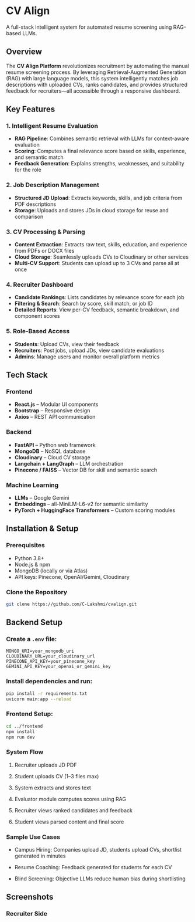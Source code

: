 # CV Align  
A full-stack intelligent system for automated resume screening using RAG-based LLMs.

## Overview  
The **CV Align Platform** revolutionizes recruitment by automating the manual resume screening process. By leveraging Retrieval-Augmented Generation (RAG) with large language models, this system intelligently matches job descriptions with uploaded CVs, ranks candidates, and provides structured feedback for recruiters—all accessible through a responsive dashboard.

## Key Features

### 1. Intelligent Resume Evaluation
- **RAG Pipeline**: Combines semantic retrieval with LLMs for context-aware evaluation  
- **Scoring**: Computes a final relevance score based on skills, experience, and semantic match  
- **Feedback Generation**: Explains strengths, weaknesses, and suitability for the role  

### 2. Job Description Management
- **Structured JD Upload**: Extracts keywords, skills, and job criteria from PDF descriptions  
- **Storage**: Uploads and stores JDs in cloud storage for reuse and comparison  

### 3. CV Processing & Parsing
- **Content Extraction**: Extracts raw text, skills, education, and experience from PDFs or DOCX files  
- **Cloud Storage**: Seamlessly uploads CVs to Cloudinary or other services  
- **Multi-CV Support**: Students can upload up to 3 CVs and parse all at once  

### 4. Recruiter Dashboard
- **Candidate Rankings**: Lists candidates by relevance score for each job  
- **Filtering & Search**: Search by score, skill match, or job ID  
- **Detailed Reports**: View per-CV feedback, semantic breakdown, and component scores  

### 5. Role-Based Access
- **Students**: Upload CVs, view their feedback  
- **Recruiters**: Post jobs, upload JDs, view candidate evaluations  
- **Admins**: Manage users and monitor overall platform metrics  

## Tech Stack

### Frontend
- **React.js** – Modular UI components  
- **Bootstrap** – Responsive design  
- **Axios** – REST API communication  

### Backend
- **FastAPI** – Python web framework  
- **MongoDB** – NoSQL database  
- **Cloudinary** – Cloud CV storage  
- **Langchain + LangGraph** – LLM orchestration  
- **Pinecone / FAISS** – Vector DB for skill and semantic search  

### Machine Learning
- **LLMs** – Google Gemini  
- **Embeddings** – all-MiniLM-L6-v2 for semantic similarity  
- **PyTorch + HuggingFace Transformers** – Custom scoring modules  

## Installation & Setup

### Prerequisites
- Python 3.8+  
- Node.js & npm  
- MongoDB (locally or via Atlas)  
- API keys: Pinecone, OpenAI/Gemini, Cloudinary  

### Clone the Repository
```bash
git clone https://github.com/C-Lakshmi/cvalign.git
```
## Backend Setup

### Create a `.env` file:
```env
MONGO_URI=your_mongodb_uri  
CLOUDINARY_URL=your_cloudinary_url  
PINECONE_API_KEY=your_pinecone_key  
GEMINI_API_KEY=your_openai_or_gemini_key  
```

### Install dependencies and run:
```bash
pip install -r requirements.txt
uvicorn main:app --reload
```

### Frontend Setup:
```bash
cd ../frontend
npm install
npm run dev
```

### System Flow
1. Recruiter uploads JD PDF

2. Student uploads CV (1–3 files max)

3. System extracts and stores text

4. Evaluator module computes scores using RAG

5. Recruiter views ranked candidates and feedback

6. Student views parsed content and final score

### Sample Use Cases
- Campus Hiring: Companies upload JD, students upload CVs, shortlist generated in minutes

- Resume Coaching: Feedback generated for students for each CV

- Blind Screening: Objective LLMs reduce human bias during shortlisting

## Screenshots

### Recruiter Side


